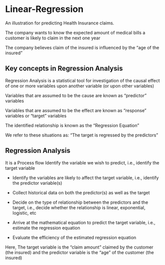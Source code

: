# Linear-Regression
An illustration for predicting Health Insurance claims.

The company wants to know the expected amount of medical bills a customer is likely to claim in the next one year 
 
The company believes claim of the insured is influenced by the “age of the insured” 
 
 ## Key concepts in Regression Analysis 
 Regression Analysis is a statistical tool for investigation of the causal effect of one or more variables upon another variable (or upon other variables) 
 
 Variables that are assumed to be the cause are known as “predictor” variables 
 
 Variables that are assumed to be the effect are known as “response” variables or “target” variables 
 
 The identified relationship is known as the “Regression Equation” 
 
 We refer to these situations as: “The target is regressed by the predictors” 
 
 
## Regression Analysis 
 It is a Process flow  Identify the variable we wish to predict, i.e., identify the target variable 
 
 * Identify the variables are likely to affect the target variable, i.e., identify the predictor variable(s) 
 
 * Collect historical data on both the predictor(s) as well as the target 
 
 * Decide on the type of relationship between the predictors and the target, i.e., decide whether the relationship is linear, exponential, logistic, etc 
 
 * Arrive at the mathematical equation to predict the target variable, i.e., estimate the regression equation 
 
 * Evaluate the efficiency of the estimated regression equation 
 
Here, The target variable is the “claim amount” claimed by the customer (the insured) and the predictor variable is the “age” of the customer (the insured)
